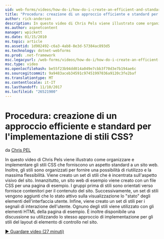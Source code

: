 ```yaml
---
uid: web-forms/videos/how-do-i/how-do-i-create-an-efficient-and-standardized-approach-for-implementing-css-styles
title: "Procedura: creazione di un approccio efficiente e standard per l'implementazione di stili CSS? | Microsoft Docs"
author: rick-anderson
description: In questo video di Chris Pels viene illustrato come organizzare e implementare gli stili CSS che forniscono un aspetto standard a un sito web. Inoltre, gli stili sono...
ms.author: aspnetcontent
manager: wpickett
ms.date: 01/15/2010
ms.topic: article
ms.assetid: 1d902492-c6a3-4ab8-8e3d-57384ac893d5
ms.technology: dotnet-webforms
ms.prod: .net-framework
msc.legacyurl: /web-forms/videos/how-do-i/how-do-i-create-an-efficient-and-standardized-approach-for-implementing-css-styles
msc.type: video
ms.openlocfilehash: be55f23b94dd014a049e7cbb3f70d3e7b194ae6c
ms.sourcegitcommit: 9a9483aceb34591c97451997036a9120c3fe2baf
ms.translationtype: MT
ms.contentlocale: it-IT
ms.lasthandoff: 11/10/2017
ms.locfileid: "26521900"
---
```

<a name="how-do-i-create-an-efficient-and-standardized-approach-for-implementing-css-styles"></a>Procedura: creazione di un approccio efficiente e standard per l'implementazione di stili CSS?
====================
da [Chris PEL](https://twitter.com/chrispels)

In questo video di Chris Pels viene illustrato come organizzare e implementare gli stili CSS che forniscono un aspetto standard a un sito web. Inoltre, gli stili sono organizzati per fornire una possibilità di riutilizzo e la massima flessibilità. Viene creato un set di stili che è incentrata sull'aspetto visivo del sito. Innanzitutto, un sito web di esempio viene creato con un file CSS per una pagina di esempio. I gruppi prima di stili sono orientati verso fornisce contenitori per il contenuto del sito. Successivamente, un set di stili vengono aggiunti che lo stato attivo sulla visualizzazione lo "stato" degli elementi dell'interfaccia utente. Infine, viene creato un set di stili per i segnali di interazione dell'utente. Ognuno degli stili viene utilizzato con gli elementi HTML della pagina di esempio. È inoltre disponibile una discussione su utilizzando lo stesso approccio di implementazione per gli stili del layout di elemento di controllo nel sito.

[&#9654; Guardare video (27 minuti)](https://channel9.msdn.com/Blogs/ASP-NET-Site-Videos/how-do-i-create-an-efficient-and-standardized-approach-for-implementing-css-styles)
